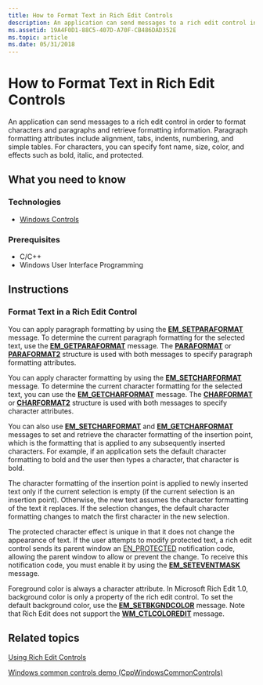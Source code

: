 ```yaml
---
title: How to Format Text in Rich Edit Controls
description: An application can send messages to a rich edit control in order to format characters and paragraphs and retrieve formatting information.
ms.assetid: 19A4F0D1-88C5-407D-A70F-CB486DAD352E
ms.topic: article
ms.date: 05/31/2018
---
```


# How to Format Text in Rich Edit Controls

An application can send messages to a rich edit control in order to format characters and paragraphs and retrieve formatting information. Paragraph formatting attributes include alignment, tabs, indents, numbering, and simple tables. For characters, you can specify font name, size, color, and effects such as bold, italic, and protected.

## What you need to know

### Technologies

-   [Windows Controls](window-controls.md)

### Prerequisites

-   C/C++
-   Windows User Interface Programming

## Instructions

### Format Text in a Rich Edit Control

You can apply paragraph formatting by using the [**EM\_SETPARAFORMAT**](em-setparaformat.md) message. To determine the current paragraph formatting for the selected text, use the [**EM\_GETPARAFORMAT**](em-getparaformat.md) message. The [**PARAFORMAT**](/windows/desktop/api/Richedit/ns-richedit-paraformat) or [**PARAFORMAT2**](/windows/desktop/api/Richedit/ns-richedit-paraformat2) structure is used with both messages to specify paragraph formatting attributes.

You can apply character formatting by using the [**EM\_SETCHARFORMAT**](em-setcharformat.md) message. To determine the current character formatting for the selected text, you can use the [**EM\_GETCHARFORMAT**](em-getcharformat.md) message. The [**CHARFORMAT**](/windows/win32/api/richedit/ns-richedit-charformata) or [**CHARFORMAT2**](/windows/desktop/api/Richedit/ns-richedit-charformat2a) structure is used with both messages to specify character attributes.

You can also use [**EM\_SETCHARFORMAT**](em-setcharformat.md) and [**EM\_GETCHARFORMAT**](em-getcharformat.md) messages to set and retrieve the character formatting of the insertion point, which is the formatting that is applied to any subsequently inserted characters. For example, if an application sets the default character formatting to bold and the user then types a character, that character is bold.

The character formatting of the insertion point is applied to newly inserted text only if the current selection is empty (if the current selection is an insertion point). Otherwise, the new text assumes the character formatting of the text it replaces. If the selection changes, the default character formatting changes to match the first character in the new selection.

The protected character effect is unique in that it does not change the appearance of text. If the user attempts to modify protected text, a rich edit control sends its parent window an [EN\_PROTECTED](en-protected.md) notification code, allowing the parent window to allow or prevent the change. To receive this notification code, you must enable it by using the [**EM\_SETEVENTMASK**](em-seteventmask.md) message.

Foreground color is always a character attribute. In Microsoft Rich Edit 1.0, background color is only a property of the rich edit control. To set the default background color, use the [**EM\_SETBKGNDCOLOR**](em-setbkgndcolor.md) message. Note that Rich Edit does not support the [**WM\_CTLCOLOREDIT**](wm-ctlcoloredit.md) message.

## Related topics

<dl> <dt>

[Using Rich Edit Controls](using-rich-edit-controls.md)
</dt> <dt>

[Windows common controls demo (CppWindowsCommonControls)](https://code.msdn.microsoft.com/CppWindowsCommonControls-9ea0de64)
</dt> </dl>

 

 




